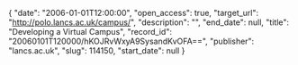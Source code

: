 {
  "date": "2006-01-01T12:00:00", 
  "open_access": true, 
  "target_url": "http://polo.lancs.ac.uk/campus/", 
  "description": "", 
  "end_date": null, 
  "title": "Developing a Virtual Campus", 
  "record_id": "20060101T120000/hKOJRvWxyA9SysandKvOFA==", 
  "publisher": "lancs.ac.uk", 
  "slug": 114150, 
  "start_date": null
}

